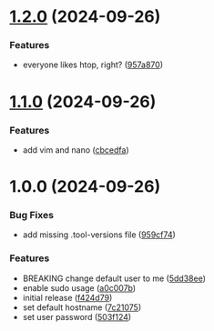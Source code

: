 # [1.2.0](https://github.com/salzig/wsl-distro-rubynrails/compare/v1.1.0...v1.2.0) (2024-09-26)


### Features

* everyone likes htop, right? ([957a870](https://github.com/salzig/wsl-distro-rubynrails/commit/957a87024ac7c6aedd6729350ddbd8562185bd38))

# [1.1.0](https://github.com/salzig/wsl-distro-rubynrails/compare/v1.0.0...v1.1.0) (2024-09-26)


### Features

* add vim and nano ([cbcedfa](https://github.com/salzig/wsl-distro-rubynrails/commit/cbcedfa302a4ea7791d4a36a6a2dac2c54fedc65))

# 1.0.0 (2024-09-26)


### Bug Fixes

* add missing .tool-versions file ([959cf74](https://github.com/salzig/wsl-distro-rubynrails/commit/959cf741cfaa5ef0304a7cfa7853b94c9018f91e))


### Features

* BREAKING change default user to me ([5dd38ee](https://github.com/salzig/wsl-distro-rubynrails/commit/5dd38eef538fd778f2c21e6fcd29f0f44dd9ce60))
* enable sudo usage ([a0c007b](https://github.com/salzig/wsl-distro-rubynrails/commit/a0c007b0c1d735dad802c6b891e6348a20136d8b))
* initial release ([f424d79](https://github.com/salzig/wsl-distro-rubynrails/commit/f424d79af1ca4411728fbcf317639bf67cdd6954))
* set default hostname ([7c21075](https://github.com/salzig/wsl-distro-rubynrails/commit/7c21075fbdd4a4b64b6b80026c7d22332269f3b0))
* set user password ([503f124](https://github.com/salzig/wsl-distro-rubynrails/commit/503f124a4917022baa75ab2c5473e05587c9b4d8))
